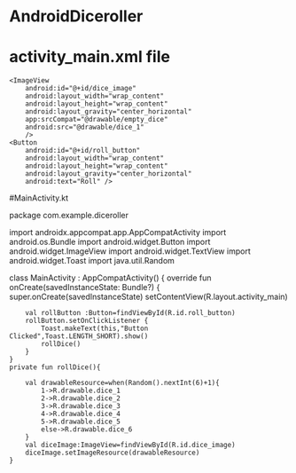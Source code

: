# AndroidDiceroller
# activity_main.xml file
<?xml version="1.0" encoding="utf-8"?>
<LinearLayout xmlns:android="http://schemas.android.com/apk/res/android"
    xmlns:tools="http://schemas.android.com/tools"
    xmlns:app="http://schemas.android.com/apk/res-auto"
    android:layout_width="match_parent"
    android:layout_height="wrap_content"
    android:layout_gravity="center_vertical"
    android:orientation="vertical"
    tools:context=".MainActivity">

    <ImageView
        android:id="@+id/dice_image"
        android:layout_width="wrap_content"
        android:layout_height="wrap_content"
        android:layout_gravity="center_horizontal"
        app:srcCompat="@drawable/empty_dice"
        android:src="@drawable/dice_1"
        />
    <Button
        android:id="@+id/roll_button"
        android:layout_width="wrap_content"
        android:layout_height="wrap_content"
        android:layout_gravity="center_horizontal"
        android:text="Roll" />

</LinearLayout>

#MainActivity.kt

package com.example.diceroller

import androidx.appcompat.app.AppCompatActivity
import android.os.Bundle
import android.widget.Button
import android.widget.ImageView
import android.widget.TextView
import android.widget.Toast
import java.util.Random

class MainActivity : AppCompatActivity() {
    override fun onCreate(savedInstanceState: Bundle?) {
        super.onCreate(savedInstanceState)
        setContentView(R.layout.activity_main)

        val rollButton :Button=findViewById(R.id.roll_button)
        rollButton.setOnClickListener {
            Toast.makeText(this,"Button Clicked",Toast.LENGTH_SHORT).show()
            rollDice()
        }
    }
    private fun rollDice(){

        val drawableResource=when(Random().nextInt(6)+1){
            1->R.drawable.dice_1
            2->R.drawable.dice_2
            3->R.drawable.dice_3
            4->R.drawable.dice_4
            5->R.drawable.dice_5
            else->R.drawable.dice_6
        }
        val diceImage:ImageView=findViewById(R.id.dice_image)
        diceImage.setImageResource(drawableResource)
    }






